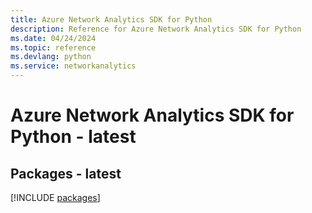 ```yaml
---
title: Azure Network Analytics SDK for Python
description: Reference for Azure Network Analytics SDK for Python
ms.date: 04/24/2024
ms.topic: reference
ms.devlang: python
ms.service: networkanalytics
---
```

# Azure Network Analytics SDK for Python - latest
## Packages - latest
[!INCLUDE [packages](network-analytics-index.md)]